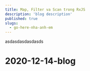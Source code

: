 ```yaml
---
title: Map, Filter va Scan trong RxJS
description: 'blog description'
published: true
slugs: 
  - go-here-nha-anh-em
---
```


asdasdasdasdasds
# 2020-12-14-blog

